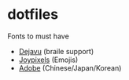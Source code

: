 # dotfiles

Fonts to must have
- [Dejavu](https://archlinux.org/packages/extra/any/ttf-dejavu/) (braile support)
- [Joypixels](https://aur.archlinux.org/packages/ttf-joypixels/) (Emojis)
- [Adobe](https://archlinux.org/packages/extra/any/adobe-source-han-sans-otc-fonts/) (Chinese/Japan/Korean)
